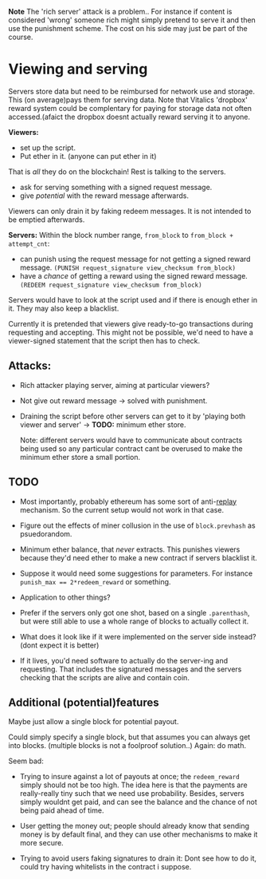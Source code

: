 **Note** The 'rich server' attack is a problem.. For instance if content is
considered 'wrong' someone rich might simply pretend to serve it and then use
the punishment scheme. The cost on his side may just be part of the course.

# Viewing and serving
Servers store data but need to be reimbursed for network use and storage. 
This (on average)pays them for serving data. Note that Vitalics 'dropbox' 
reward system could be complentary for paying for storage data not often
accessed.(afaict the dropbox doesnt actually reward serving it to anyone.

**Viewers:**

* set up the script.
* Put ether in it. (anyone can put ether in it)

That is *all* they do on the blockchain! Rest is talking to the servers.

* ask for serving something with a signed request message.
* give *potential* with the reward message afterwards.

Viewers can only drain it by faking redeem messages. It is not intended to be
emptied afterwards.

**Servers:**
Within the block number range, `from_block` to `from_block + attempt_cnt`:

* can punish using the request message for not getting a signed reward message.
  `(PUNISH request_signature view_checksum from_block)`
* have a *chance* of getting a reward using the signed reward message.
  `(REDEEM request_signature view_checksum from_block)`

Servers would have to look at the script used and if there is enough ether in 
it. They may also keep a blacklist.

Currently it is pretended that viewers give ready-to-go transactions during
requesting and accepting. This might not be possible, we'd need to have a 
viewer-signed statement that the script then has to check.

## Attacks:
* Rich attacker playing server, aiming at particular viewers? 
* Not give out reward message &rightarrow; solved with punishment.
* Draining the script before other servers can get to it by 
  'playing both viewer and server' &rightarrow; **TODO:** minimum ether store.
  
  Note: different servers would have to communicate about contracts being used
  so any particular contract cant be overused to make the minimum ether store
  a small portion.

## TODO
* Most importantly, probably ethereum has some sort of 
  anti-[replay](https://en.wikipedia.org/wiki/Replay_attack) mechanism. So
  the current setup would not work in that case.

* Figure out the effects of miner collusion in the use of `block.prevhash`
  as psuedorandom.

* Minimum ether balance, that *never* extracts. This punishes viewers
  because they'd need ether to make a new contract if servers blacklist it.

* Suppose it would need some suggestions for parameters. For instance 
  `punish_max == 2*redeem_reward` or something.

* Application to other things?

* Prefer if the servers only got one shot, based on a single `.parenthash`, but
  were still able to use a whole range of blocks to actually collect it.

* What does it look like if it were implemented on the server side instead?
  (dont expect it is better)

* If it lives, you'd need software to actually do the server-ing and requesting.
  That includes the signatured messages and the servers checking that the
  scripts are alive and contain coin.

## Additional (potential)features
Maybe just allow a single block for potential payout. 

Could simply specify a single block, but that assumes you can always get into
blocks. (multiple blocks is not a foolproof solution..) Again: do math.

Seem bad:

* Trying to insure against a lot of payouts at once; the `redeem_reward` simply
  should not be too high. The idea here is that the payments are really-really
  tiny such that we need use probability. Besides, servers simply wouldnt get
  paid, and can see the balance and the chance of not being paid ahead of time.

* User getting the money out; people should already know that sending money is
  by default final, and they can use other mechanisms to make it more secure.

* Trying to avoid users faking signatures to drain it: Dont see how to do it,
  could try having whitelists in the contract i suppose.
